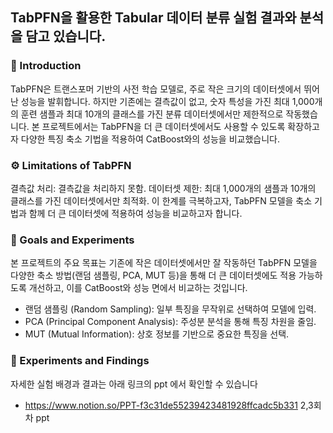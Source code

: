 ## TabPFN을 활용한 Tabular 데이터 분류 실험 결과와 분석을 담고 있습니다.

### 📌 Introduction
TabPFN은 트랜스포머 기반의 사전 학습 모델로, 주로 작은 크기의 데이터셋에서 뛰어난 성능을 발휘합니다. 하지만 기존에는 결측값이 없고, 숫자 특성을 가진 최대 1,000개의 훈련 샘플과 최대 10개의 클래스를 가진 분류 데이터셋에서만 제한적으로 작동했습니다. 본 프로젝트에서는 TabPFN을 더 큰 데이터셋에서도 사용할 수 있도록 확장하고자 다양한 특징 축소 기법을 적용하여 CatBoost와의 성능을 비교했습니다.

### ⚙️ Limitations of TabPFN
결측값 처리: 결측값을 처리하지 못함.
데이터셋 제한: 최대 1,000개의 샘플과 10개의 클래스를 가진 데이터셋에서만 최적화.
이 한계를 극복하고자, TabPFN 모델을 축소 기법과 함께 더 큰 데이터셋에 적용하여 성능을 비교하고자 합니다.

### 🎯 Goals and Experiments
본 프로젝트의 주요 목표는 기존에 작은 데이터셋에서만 잘 작동하던 TabPFN 모델을 다양한 축소 방법(랜덤 샘플링, PCA, MUT 등)을 통해 더 큰 데이터셋에도 적용 가능하도록 개선하고, 이를 CatBoost와 성능 면에서 비교하는 것입니다.

- 랜덤 샘플링 (Random Sampling): 일부 특징을 무작위로 선택하여 모델에 입력.
- PCA (Principal Component Analysis): 주성분 분석을 통해 특징 차원을 줄임.
- MUT (Mutual Information): 상호 정보를 기반으로 중요한 특징을 선택.

### 🔬 Experiments and Findings
자세한 실험 배경과 결과는 아래 링크의 ppt 에서 확인할 수 있습니다
- https://www.notion.so/PPT-f3c31de55239423481928ffcadc5b331 2,3회차 ppt 


